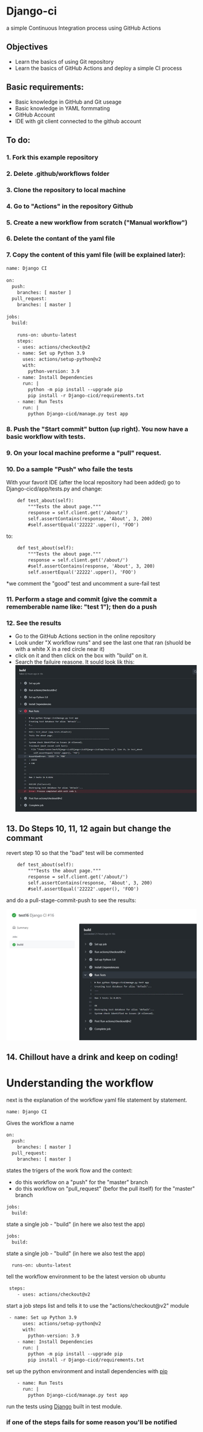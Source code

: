 # Django-ci
 a simple Continuous Integration process using GitHub Actions
 
 
 ## Objectives
 - Learn the basics of using Git repository 
 - Learn the basics of GitHub Actions and deploy a simple CI process


## Basic requirements:
- Basic knowledge in GitHub and Git useage
- Basic knowledge in YAML formmating 
- GitHub Account
- IDE with git client connected to the github account



## To do:
### 1. Fork this example repository
### 2. Delete .github/workflows folder
### 3. Clone the repository to local machine
### 4. Go to "Actions" in the repository Github
### 5. Create a new workflow from scratch ("Manual workflow")
### 6. Delete the contant of the yaml file
### 7. Copy the content of this yaml file (will be explained later):

```
name: Django CI

on:
  push:
    branches: [ master ]
  pull_request:
    branches: [ master ]

jobs:
  build: 

    runs-on: ubuntu-latest
    steps:
    - uses: actions/checkout@v2
    - name: Set up Python 3.9
      uses: actions/setup-python@v2
      with:
        python-version: 3.9
    - name: Install Dependencies
      run: |
        python -m pip install --upgrade pip
        pip install -r Django-cicd/requirements.txt
    - name: Run Tests
      run: |
        python Django-cicd/manage.py test app
```

### 8. Push the "Start commit" button (up right). You now have a basic workflow with tests.
### 9. On your local machine preforme a "pull" request.
### 10. Do a sample "Push" who faile the tests
With your favorit IDE (after the local repository had been added) go to Django-cicd/app/tests.py and change:

```
    def test_about(self):
        """Tests the about page."""
        response = self.client.get('/about/')
        self.assertContains(response, 'About', 3, 200)
        #self.assertEqual('22222'.upper(), 'FOO')
```

to:

```
    def test_about(self):
        """Tests the about page."""
        response = self.client.get('/about/')
        #self.assertContains(response, 'About', 3, 200)
        self.assertEqual('22222'.upper(), 'FOO')
```
*we comment the "good" test and uncomment a sure-fail test

### 11. Perform a stage and commit (give the commit a rememberable name like: "test 1"); then do a push
### 12. See the results
 - Go to the GitHub Actions section in the online repository
 - Look under "X workflow runs" and see the last one that ran (shuold be with a white X in a red circle near it)
 - click on it and then click on the box with "build" on it.
 - Search the failuire reasone. It sould look lik this:
 ![fail image from github](https://github.com/itamarweb/Django-ci/raw/master/FailTest.jpg) 
## 13. Do Steps 10, 11, 12 again but change the commant
revert step 10 so that the "bad" test will be commented
```
    def test_about(self):
        """Tests the about page."""
        response = self.client.get('/about/')
        self.assertContains(response, 'About', 3, 200)
        #self.assertEqual('22222'.upper(), 'FOO')
```
and do a pull-stage-commit-push to see the results:

![pass tests image from githu](https://github.com/itamarweb/Django-ci/raw/master/PassTest.jpg)


## 14. Chillout have a drink and keep on coding!


# Understanding the workflow

next is the explanation of the workflow yaml file statement by statement.


```
name: Django CI
```
Gives the workflow a name

```
on:
  push:
    branches: [ master ]
  pull_request:
    branches: [ master ]
```
states the trigers of the work flow and the context:
- do this workflow on a "push" for the "master" branch
- do this workflow on "pull_request" (befor the pull itself) for the "master" branch

```
jobs:
  build: 
```
state a single job - "build" (in here we also test the app)


```
jobs:
  build: 
```
state a single job - "build" (in here we also test the app)


```
  runs-on: ubuntu-latest 
```
tell the workflow environment to be the latest version ob ubuntu


```
 steps:
    - uses: actions/checkout@v2
```
start a job steps list and tells it to use the "actions/checkout@v2" module


```
 - name: Set up Python 3.9
      uses: actions/setup-python@v2
      with:
        python-version: 3.9
    - name: Install Dependencies
      run: |
        python -m pip install --upgrade pip
        pip install -r Django-cicd/requirements.txt
```
set up the python environment and install dependencies with [pip](https://pypi.org/project/pip/)


```
    - name: Run Tests
      run: |
        python Django-cicd/manage.py test app

```
run the tests using [Django](https://www.djangoproject.com/) built in test module.

### if one of the steps fails for some reason you'll be notified


